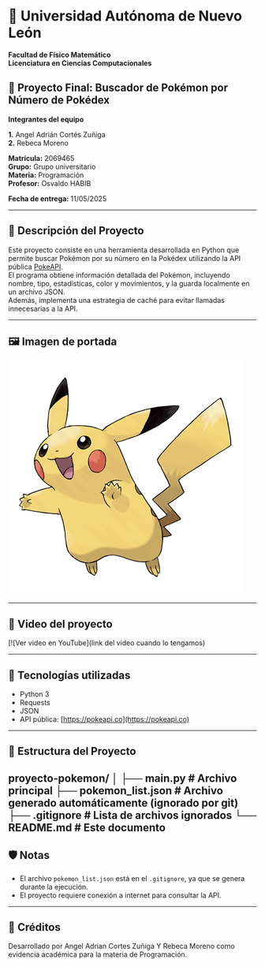 # 🏫 Universidad Autónoma de Nuevo León  
**Facultad de Físico Matemático**  
**Licenciatura en Ciencias Computacionales**

## 📝 Proyecto Final: Buscador de Pokémon por Número de Pokédex  
**Integrantes del equipo** 

**1.** Angel Adrián Cortés Zuñiga  
**2.** Rebeca Moreno

**Matrícula:** 2069465  
**Grupo:** Grupo universitario  
**Materia:** Programación  
**Profesor:** Osvaldo HABIB

**Fecha de entrega:** 11/05/2025

---

## 🎯 Descripción del Proyecto

Este proyecto consiste en una herramienta desarrollada en Python que permite buscar Pokémon por su número en la Pokédex utilizando la API pública [PokeAPI](https://pokeapi.co/).  
El programa obtiene información detallada del Pokémon, incluyendo nombre, tipo, estadísticas, color y movimientos, y la guarda localmente en un archivo JSON.  
Además, implementa una estrategia de caché para evitar llamadas innecesarias a la API.

---

## 🖼️ Imagen de portada

![Portada Pokémon](https://raw.githubusercontent.com/PokeAPI/sprites/master/sprites/pokemon/other/official-artwork/25.png)
<!-- Puedes cambiar esta URL por otra, o usar una imagen local: ./img/portada.png -->

---

## 🎥 Video del proyecto

[![Ver video en YouTube](link del video cuando lo tengamos)



---

## 🧠 Tecnologías utilizadas

- Python 3
- Requests
- JSON
- API pública: [https://pokeapi.co](https://pokeapi.co)

---

## 📂 Estructura del Proyecto
proyecto-pokemon/
│
├── main.py # Archivo principal
├── pokemon_list.json # Archivo generado automáticamente (ignorado por git)
├── .gitignore # Lista de archivos ignorados
└── README.md # Este documento
---

## 🛡️ Notas

- El archivo `pokemon_list.json` está en el `.gitignore`, ya que se genera durante la ejecución.
- El proyecto requiere conexión a internet para consultar la API.

---

## 💬 Créditos

Desarrollado por Angel Adrian Cortes Zuñiga Y Rebeca Moreno como evidencia académica para la materia de Programación.

